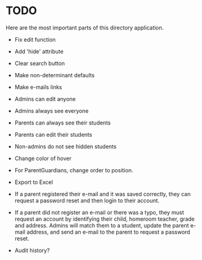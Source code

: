 # TODO

Here are the most important parts of this directory application.

* Fix edit function

* Add 'hide' attribute

* Clear search button

* Make non-determinant defaults

* Make e-mails links

* Admins can edit anyone

* Admins always see everyone

* Parents can always see their students

* Parents can edit their students

* Non-admins do not see hidden students

* Change color of hover

* For ParentGuardians, change order to position.

* Export to Excel

* If a parent registered their e-mail and it was saved correctly,
  they can request a password reset and then login to their account.

* If a parent did not register an e-mail or there was a typo, they must
  request an account by identifying their child, homeroom teacher, grade
and address. Admins will match them to a student, update the parent
e-mail address, and send an e-mail to the parent to request a password
reset.

* Audit history?

